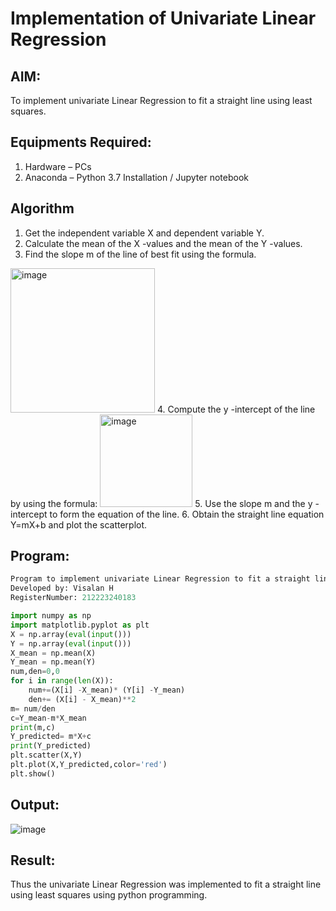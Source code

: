 # Implementation of Univariate Linear Regression
## AIM:
To implement univariate Linear Regression to fit a straight line using least squares.
## Equipments Required:
1. Hardware – PCs
2. Anaconda – Python 3.7 Installation / Jupyter notebook
## Algorithm
1. Get the independent variable X and dependent variable Y.
2. Calculate the mean of the X -values and the mean of the Y -values.
3. Find the slope m of the line of best fit using the formula. 
<img width="231" alt="image" src="https://user-images.githubusercontent.com/93026020/192078527-b3b5ee3e-992f-46c4-865b-3b7ce4ac54ad.png">
4. Compute the y -intercept of the line by using the formula:
<img width="148" alt="image" src="https://user-images.githubusercontent.com/93026020/192078545-79d70b90-7e9d-4b85-9f8b-9d7548a4c5a4.png">
5. Use the slope m and the y -intercept to form the equation of the line.
6. Obtain the straight line equation Y=mX+b and plot the scatterplot.

## Program:
```python
Program to implement univariate Linear Regression to fit a straight line using least squares.
Developed by: Visalan H
RegisterNumber: 212223240183

import numpy as np
import matplotlib.pyplot as plt
X = np.array(eval(input()))
Y = np.array(eval(input()))
X_mean = np.mean(X)
Y_mean = np.mean(Y)
num,den=0,0
for i in range(len(X)):
    num+=(X[i] -X_mean)* (Y[i] -Y_mean)
    den+= (X[i] - X_mean)**2
m= num/den
c=Y_mean-m*X_mean
print(m,c)
Y_predicted= m*X+c
print(Y_predicted)
plt.scatter(X,Y)
plt.plot(X,Y_predicted,color='red')
plt.show()
```
## Output:
![image](https://github.com/user-attachments/assets/0f40e729-a3bb-4746-83fe-57e19f0afd6a)
## Result:
Thus the univariate Linear Regression was implemented to fit a straight line using least squares using python programming.
